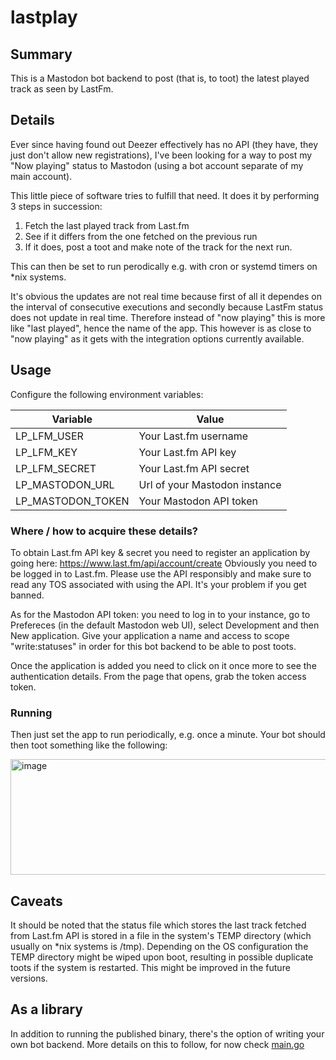 # lastplay

## Summary
This is a Mastodon bot backend to post (that is, to toot) the latest played track as seen by LastFm.

## Details
Ever since having found out Deezer effectively has no API (they have, they just don't allow new registrations), I've been looking for a way to post my "Now playing" status to Mastodon (using a bot account separate of my main account).

This little piece of software tries to fulfill that need. It does it by performing 3 steps in succession:

1. Fetch the last played track from Last.fm
2. See if it differs from the one fetched on the previous run
3. If it does, post a toot and make note of the track for the next run.

This can then be set to run perodically e.g. with cron or systemd timers on *nix systems.

It's obvious the updates are not real time because first of all it dependes on the interval of consecutive executions and secondly because LastFm status does not update in real time. Therefore instead of "now playing" this is more like "last played", hence the name of the app. This however is as close to "now playing" as it gets with the integration options currently available.

## Usage
Configure the following environment variables:

|Variable|Value|
|-|-|
|LP_LFM_USER|Your Last.fm username|
|LP_LFM_KEY|Your Last.fm API key|
|LP_LFM_SECRET|Your Last.fm API secret|
|LP_MASTODON_URL|Url of your Mastodon instance|
|LP_MASTODON_TOKEN|Your Mastodon API token|

### Where / how to acquire these details?
To obtain Last.fm API key & secret you need to register an application by going here: https://www.last.fm/api/account/create Obviously you need to be logged in to Last.fm. Please use the API responsibly and make sure to read any TOS associated with using the API. It's your problem if you get banned.

As for the Mastodon API token: you need to log in to your instance, go to Prefereces (in the default Mastodon web UI), select Development and then New application. Give your application a name and access to scope "write:statuses" in order for this bot backend to be able to post toots.

Once the application is added you need to click on it once more to see the authentication details.  From the page that opens, grab the token access token.

### Running
Then just set the app to run periodically, e.g. once a minute. Your bot should then toot something like the following:

<img width="606" height="185" alt="image" src="https://github.com/user-attachments/assets/d0b21688-2dd8-4ce6-8dc6-d2d403a2e3a5" />


## Caveats
It should be noted that the status file which stores the last track fetched from Last.fm API is stored in a file in the system's TEMP directory (which usually on *nix systems is /tmp). Depending on the OS configuration the TEMP directory might be wiped upon boot, resulting in possible duplicate toots if the system is restarted. This might be improved in the future versions.

## As a library
In addition to running the published binary, there's the option of writing your own bot backend. More details on this to follow, for now check [main.go](./cmd/main.go)
